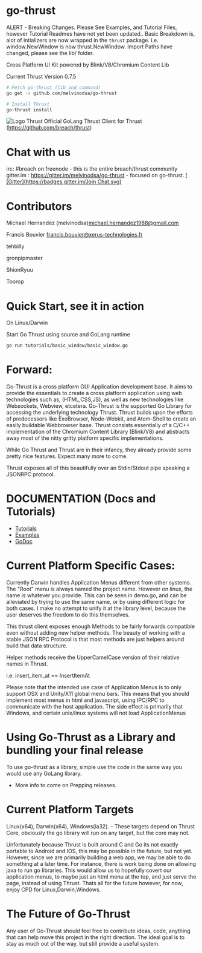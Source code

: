go-thrust
=========

ALERT - Breaking Changes.
Please See Examples, and Tutorial Files, however Tutorial Readmes have not yet been updated..
Basic Breakdown is, alot of intializers are now wrapped in the `thrust` package.
i.e. window.NewWindow is now thrust.NewWindow.
Import Paths have changed, please see the lib/ folder.

Cross Platform UI Kit powered by Blink/V8/Chromium Content Lib

Current Thrust Version 0.7.5

```bash
# Fetch go-thrust (lib and command)
go get -v github.com/melvinodsa/go-thrust

# Install Thrust
go-thrust install
```

![Logo Thrust](http://i.imgur.com/DwFKI0J.png)
Official GoLang Thrust Client for Thrust (https://github.com/breach/thrust)

Chat with us
==================
irc: #breach on freenode - this is the entire breach/thrust community
gitter.im : https://gitter.im/melvinodsa/go-thrust - focused on go-thrust.
[![Gitter](https://badges.gitter.im/Join Chat.svg)](https://gitter.im/melvinodsa/go-thrust?utm_source=badge&utm_medium=badge&utm_campaign=pr-badge&utm_content=badge)

Contributors
===================
Michael Hernandez (melvinodsa)<michael.hernandez1988@gmail.com>

Francis Bouvier <francis.bouvier@xerus-technologies.fr>

tehbilly

gronpipmaster

ShionRyuu

Toorop

Quick Start, see it in action
==================
On Linux/Darwin

Start Go Thrust using source and GoLang runtime
```bash
go run tutorials/basic_window/basic_window.go
```

Forward:
==================
Go-Thrust is a cross platform GUI Application development base. It aims to provide the
essentials to create a cross platform application using web technologies such as, (HTML,CSS,JS),
as well as new technologies like Websockets, Webview, etcetera. Go-Thrust is the supported Go Library for accessing the underlying technology Thrust. Thrust builds upon the efforts of predecessors like ExoBrowser, Node-Webkit, and Atom-Shell to create an easily buildable Webbrowser base. Thrust consists essentially of a C/C++ implementation of the Chromium Content Library (Blink/V8) and abstracts away most of the nitty gritty platform specific implementations.

While Go Thrust and Thrust are in their infancy, they already provide some pretty nice features.
Expect many more to come.

Thrust exposes all of this beautifully over an Stdin/Stdout pipe speaking a JSONRPC protocol.

DOCUMENTATION (Docs and Tutorials)
================
* [Tutorials](https://github.com/melvinodsa/go-thrust/tree/master/tutorials)
* [Examples](https://github.com/melvinodsa/go-thrust/tree/master/examples)
* [GoDoc](http://godoc.org/github.com/melvinodsa/go-thrust)


Current Platform Specific Cases:
================
Currently Darwin handles Application Menus different from other systems.
The "Root" menu is always named the project name. However on linux, the name is whatever you provide. This can be seen in demo.go, and can be alleviated by trying to use the same name, or by using different logic for both cases. I make no attempt to unify it at the library level, because the user deserves the freedom to do this themselves.

This thrust client exposes enough Methods to be fairly forwards compatible even without adding new helper methods. The beauty of working with a stable JSON RPC Protocol is that most methods are just helpers around build that data structure.

Helper methods receive the UpperCamelCase version of their relative names in Thrust.

i.e. insert_item_at == InsertItemAt

Please note that the intended use case of Application Menus is to only support 
OSX and Unity/X11 global menu bars. This means that you should implement most menus in html and javascript, using IPC/RPC to communicate with the host application. The side effect is primarily that Windows, and certain unix/linux systems will not load ApplicationMenus


Using Go-Thrust as a Library and bundling your final release
==========================
To use go-thrust as a library, simple use the code in the same way you would use any GoLang library.

- More info to come on Prepping releases.

Current Platform Targets
================
Linux(x64), Darwin(x64), Windows(ia32). - These targets depend on Thrust Core, obviously the go library will run on any target, but the core may not.

Unfortunately because Thrust is built around C and Go its not exactly portable to Android and IOS, this may be possible in the future, but not yet. However, since we are primarily building a web app, we may be able to do something at a later time. For instance, there is work being done on allowing java to run go libraries. This would allow us to hopefully covert our application menus, to maybe just an html menu at the top, and just serve the page, instead of using Thrust. Thats all for the future however, for now, enjoy CPD for Linux,Darwin,Windows.


The Future of Go-Thrust
================
Any user of Go-Thrust should feel free to contribute ideas, code, anything that can help move this project in the right direction. The ideal goal is to stay as much out of the way, but still provide a useful system.
```

